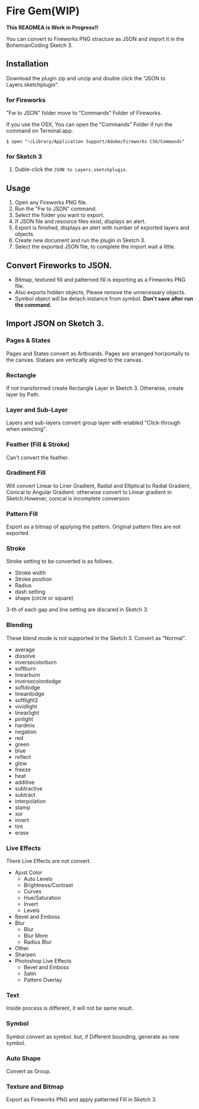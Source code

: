 # Fire Gem(WIP)

**This READMEA is Work in Progress!!**

You can convert to Fireworks PNG stracture as JSON and import it in the BohemianCoding Sketch 3.

## Installation

Download the plugin zip and unzip and double click the "JSON to Layers.sketchplugin".

### for Fireworks

"Fw to JSON" folder move to "Commands" Folder of Fireworks.

If you use the OSX, You can open the "Commands" Folder if run the command on Terminal.app.

```
$ open "~/Library/Application Support/Adobe/Fireworks CS6/Commands"
```

### for Sketch 3

1. Duble-click the `JSON to Layers.sketchplugin`.

## Usage

1. Open any Fireworks PNG file.
1. Run the "Fw to JSON" command.
1. Select the folder you want to export.
1. If JSON file and resource files exist, displays an alert.
1. Export is finished, displays an alert with number of exported layers and objects.
1. Create new document and run the plugin in Sketch 3.
1. Select the exported JSON file, to complete the import wait a little.

## Convert Fireworks to JSON.

- Bitmap, textured fill and patterned fill is exporting as a Fireworks PNG file.
- Also exports hidden objects, Please remove the unnecessary objects.
- Symbol object will be detach instance from symbol. **Don't save after run the command.**

## Import JSON on Sketch 3.

### Pages & States

Pages and States convert as Artboards. Pages are arranged horizontally to the canvas. Stataes are vertically aligned to the canvas. 

### Rectangle

If not transformed create Rectangle Layer in Sketch 3. Otherwise, create layer by Path.

### Layer and Sub-Layer

Layers and sub-layers convert group layer with enabled "Click-through when selecting".

### Feather (Fill & Stroke)

Can't convert the feather.

### Gradinent Fill

Will convert Linear to Liner Gradient, Radial and Elliptical to Radial Gradient, Conical to Angular Gradient. otherwise convert to Linear gradient in Sketch.However, conical is incomplete conversion.

### Pattern Fill

Export as a bitmap of applying the pattern. Original pattern files are not exported.

### Stroke

Stroke setting to be converted is as follows.

- Stroke width
- Stroke position
- Radius
- dash setting
- shape (circle or square)

3-th of each gap and line setting are discared in Sketch 3.

### Blending

These blend mode is not supported in the Sketch 3. Convert as "Normal".

- average
- dissolve
- inversecolorburn
- softburn
- linearburn
- inversecolordodge
- softdodge
- lineardodge
- softlight2
- vividlight
- linearlight
- pinlight
- hardmix
- negation
- red
- green
- blue
- reflect
- glow
- freeze
- heat
- additive
- subtractive
- subtract
- interpolation
- stamp
- xor
- invert
- tint
- erase

### Live Effects

There Live Effects are not convert.

- Ajust Color
  - Auto Levels
  - Brightness/Contrast
  - Curves
  - Hue/Saturation
  - Invert
  - Levels
- Bevel and Emboss
- Blur
  - Blur
  -	Blur More
  - Radius Blur
- Other
- Sharpen
- Photoshop Live Effects
  - Bevel and Emboss
  - Satin
  - Pattern Overlay

### Text

Inside process is different, it will not be same result.

### Symbol

Symbol convert as symbol. but, if Different bounding, generate as new symbol.

### Auto Shape

Convert as Group.

### Texture and Bitmap

Export as Fireworks PNG and apply patterned Fill in Sketch 3.